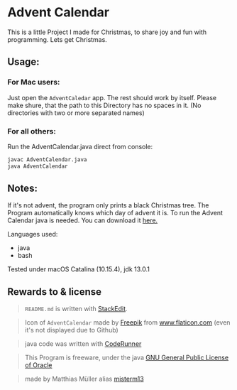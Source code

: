 
# Advent Calendar 

This is a little Project I made for Christmas, to share joy and fun with programming. Lets get Christmas. 


## Usage:

### For Mac users:
Just open the `AdventCaledar` app. The rest should work by itself. Please make shure, that the path to this Directory has no spaces in it. (No directories with two or more separated names)

### For all others:
Run the AdventCalendar.java direct from console:

```bash 
javac AdventCalendar.java
java AdventCalendar
```
## Notes:
If it's not advent, the program only prints a black Christmas tree. The Program automatically knows which day of advent it is.
To run the Advent Calendar java is needed. You can download it [here.](https://www.oracle.com/java/technologies/javase-downloads.html)

Languages used:
- java 
- bash

Tested under macOS Catalina (10.15.4), jdk 13.0.1

## Rewards to & license
> `README.md` is written with [StackEdit](https://stackedit.io/).

> Icon of ``AdventCalendar`` made by <a href="https://www.flaticon.com/authors/freepik" title="Freepik">Freepik</a> from <a href="https://www.flaticon.com/" title="Flaticon">www.flaticon.com</a> (even it's not displayed due to Github)

> java code was written with [CodeRunner](https://coderunnerapp.com)

> This Program is freeware, under the java [GNU General Public License of Oracle](https://www.oracle.com/java/technologies/javase/jdk-faqs.html)

> made by Matthias Müller alias [misterm13](https://github.com/MisterM13)